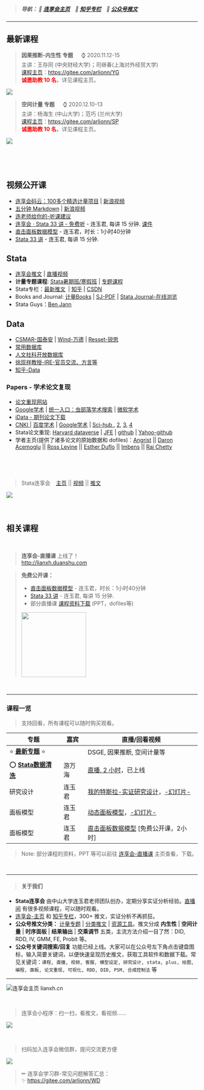 
&emsp;


> ##### 导航： 📍 [连享会主页](https://www.lianxh.cn)  &ensp;  📍 [知乎专栏](https://www.zhihu.com/people/arlionn/)  &ensp;  📍 [公众号推文](https://mp.weixin.qq.com/mp/homepage?__biz=MzAwMzk4ODUzOQ==&hid=2&sn=07017b31da626e2beab0332f5aa5f9e2) 

----


## 最新课程

>  **因果推断-内生性 专题** &emsp; &#x231A; 2020.11.12-15  
>  主讲：王存同 (中央财经大学)；司继春(上海对外经贸大学)   
>  [课程主页](https://www.lianxh.cn/news/f5626bc0e4992.html)：<https://gitee.com/arlionn/YG>    
>  <font color=red>**诚邀助教 10 名**</font>，详见课程主页。  

![](https://fig-lianxh.oss-cn-shenzhen.aliyuncs.com/因果推断横幅海报-白600.png)


>  **空间计量 专题** &emsp; &#x231A; 2020.12.10-13   
>  主讲：杨海生 (中山大学)；范巧 (兰州大学)   
>  [课程主页](https://www.lianxh.cn/news/ff14d1cbb3500.html)：<https://gitee.com/arlionn/SP>   
>  <font color=red>**诚邀助教 10 名**</font>，详见课程主页。     

![](https://fig-lianxh.oss-cn-shenzhen.aliyuncs.com/空间计量横幅海报600.png)

&emsp;



&emsp;

## 视频公开课

- [连享会码云：100多个精选计量项目](https://www.lianxh.cn/news/944a69d75cec9.html) |  [新浪视频](https://weibo.com/tv/show/1034:4479228373303338)
- [五分钟 Markdown]() | [新浪视频](https://weibo.com/tv/show/1034:4484204327796746)
- [连老师给你的-听课建议](https://www.lianxh.cn/news/69706e871c9ad.html)
- [连享会 · Stata 33 讲 - 免费听](http://lianxh-pc.duanshu.com/course/detail/b22b17ee02c24015ae759478697df2a0) - 连玉君, 每讲 15 分钟. [课件](https://gitee.com/arlionn/stata101)
- [直击面板数据模型](http://lianxh-pc.duanshu.com/course/detail/7d1d3266e07d424dbeb3926170835b38) - 连玉君，时长：1小时40分钟
- [Stata 33 讲](http://lianxh-pc.duanshu.com/course/detail/b22b17ee02c24015ae759478697df2a0) - 连玉君, 每讲 15 分钟. 



## Stata

- [连享会推文](https://www.lianxh.cn) | [直播视频](http://lianxh.duanshu.com)
- **计量专题课程**: [Stata暑期班/寒假班](https://gitee.com/arlionn/PX) | [专题课程](https://gitee.com/arlionn/Course)
- Stata专栏：[最新推文](https://www.lianxh.cn) | [知乎](https://www.zhihu.com/people/arlionn/) | [CSDN](https://blog.csdn.net/arlionn)
- Books and Journal: [计量Books](https://quqi.gblhgk.com/s/880197/hmpmu2ylAcvHnXwY) | [SJ-PDF](https://quqi.gblhgk.com/s/880197/eipgoUi6Gd1FDZRu) | [Stata Journal-在线浏览](https://www.lianxh.cn/news/12ffe67d8d8fb.html)
- Stata Guys：[Ben Jann](http://www.soz.unibe.ch/about_us/personen/prof_dr_jann_ben/index_eng.html) 

## Data
- [CSMAR-国泰安](http://www.gtarsc.com/#/datacenter/singletable) | [Wind-万德](https://www.wind.com.cn/Default.html) | [Resset-锐思](http://www.resset.cn/databases)
- [常用数据库](https://www.lianxh.cn/news/0b65fd5165c2c.html) 
- [人文社科开放数据库](https://www.lianxh.cn/news/6f06c914acde8.html) 
- [徐现祥教授-IRE-官员交流、方言等](https://www.lianxh.cn/news/8c9f81a5f19ee.html)
- [知乎-Data](https://www.zhihu.com/question/20179699/answer/681756635)

### Papers - 学术论文复现
- [论文重现网站](https://www.lianxh.cn/news/e87e5976686d5.html)
- [Google学术](https://ac.scmor.com/) | [统一入口：虫部落学术搜索](http://scholar.chongbuluo.com/) | [微软学术](https://academic.microsoft.com/home)
- [iData - 期刊论文下载](https://www.cn-ki.net/)
- [ CNKI ](http://scholar.cnki.net/) | [百度学术](http://xueshu.baidu.com/) | [Google学术](https://scholar.glgoo.org/) | [Sci-hub ](http://www.sci-hub.cc/), [2](http://sci-hub.ac/), [3](http://sci-hub.bz/), [4](http://sci-hub.ac/)
- Stata论文重现:  [Harvard dataverse][harvd] | [JFE][jfe]  | [github][git1] | [Yahoo-github][yahoogit]
- 学者主页(提供了诸多论文的原始数据和 dofiles)：[Angrist][Ang1] || [Daron Acemoglu][acem]  || [Ross Levine][ross] || [Esther Duflo][Duflo] || [Imbens](https://scholar.harvard.edu/imbens/software)  ||  [Raj Chetty](http://www.rajchetty.com/)

[harvd]:https://dataverse.harvard.edu/dataverse
[jfe]:http://jfe.rochester.edu/data.htm
[Ang1]:http://economics.mit.edu/faculty/angrist/data1/data
[acem]:http://economics.mit.edu/faculty/acemoglu/data
[ross]:http://faculty.haas.berkeley.edu/ross_levine/papers.htm
[duflo]:http://economics.mit.edu/faculty/eduflo/papers
[git1]:https://github.com/search?utf8=%E2%9C%93&q=stata&type=

[yahoogit]:https://search.yahoo.com/search;_ylt=AwrBT8di2LBZqyEAuG9XNyoA;_ylc=X1MDMjc2NjY3OQRfcgMyBGZyA3lmcC10LTQ3MwRncHJpZAMEbl9yc2x0AzAEbl9zdWdnAzAEb3JpZ2luA3NlYXJjaC55YWhvby5jb20EcG9zAzAEcHFzdHIDBHBxc3RybAMwBHFzdHJsAzE0BHF1ZXJ5A3N0YXRhJTIwZ2l0aHViBHRfc3RtcAMxNTA0NzYxODcz?p=stata+github&fr2=sb-top&fr=yfp-t-473&fp=1




&emsp;

&emsp;





> Stata连享会 &ensp;   [主页](https://www.lianxh.cn/news/46917f1076104.html)  || [视频](http://lianxh.duanshu.com) || [推文](https://www.zhihu.com/people/arlionn/) 

![](https://fig-lianxh.oss-cn-shenzhen.aliyuncs.com/连享会-草料主页-一码平川600.png)
&emsp;




&emsp;

## 相关课程

&emsp;

> **连享会-直播课** 上线了！         
>  <http://lianxh.duanshu.com>  

> **免费公开课：**
> - [直击面板数据模型](https://lianxh.duanshu.com/#/brief/course/7d1d3266e07d424dbeb3926170835b38) - 连玉君，时长：1小时40分钟
> - [Stata 33 讲](https://lianxh.duanshu.com/#/brief/course/b22b17ee02c24015ae759478697df2a0) - 连玉君, 每讲 15 分钟. 
> - 部分直播课 [课程资料下载](https://gitee.com/arlionn/Live) (PPT，dofiles等)   
> <img style="width: 170px" src="https://fig-lianxh.oss-cn-shenzhen.aliyuncs.com/连享会短书直播间-二维码170.png">


&emsp;

---
### 课程一览   


> 支持回看，所有课程可以随时购买观看。

| 专题 | 嘉宾    | 直播/回看视频    |
| --- | --- | --- |
| &#x2B50; **[最新专题](https://www.lianxh.cn/news/46917f1076104.html)** &#x2B50;|  | DSGE, 因果推断, 空间计量等  |
| &#x2B55; **[Stata数据清洗](https://lianxh.duanshu.com/#/brief/course/c5193f0e6e414a7e889a8ff9aeb4aaef)** | 游万海| [直播, 2 小时](https://www.lianxh.cn/news/f785de82434c1.html)，已上线 |
| 研究设计 | 连玉君    | [我的特斯拉-实证研究设计](https://lianxh.duanshu.com/#/course/5ae82756cc1b478c872a63cbca4f0a5e)，[-幻灯片-](https://gitee.com/arlionn/Live/tree/master/%E6%88%91%E7%9A%84%E7%89%B9%E6%96%AF%E6%8B%89-%E5%AE%9E%E8%AF%81%E7%A0%94%E7%A9%B6%E8%AE%BE%E8%AE%A1-%E8%BF%9E%E7%8E%89%E5%90%9B)|
| 面板模型 | 连玉君    | [动态面板模型](https://efves.duanshu.com/#/brief/course/3c3ac06108594577a6e3112323d93f3e)，[-幻灯片-](https://quqi.gblhgk.com/s/880197/o7tDK5tHd0YOlYJl)   |
| 面板模型 | 连玉君  | [直击面板数据模型](https://lianxh.duanshu.com/#/brief/course/7d1d3266e07d424dbeb3926170835b38) [免费公开课，2小时]  |


> Note: 部分课程的资料，PPT 等可以前往 [连享会-直播课](https://gitee.com/arlionn/Live) 主页查看，下载。



&emsp;

---
>#### 关于我们

- **Stata连享会** 由中山大学连玉君老师团队创办，定期分享实证分析经验。[直播间](http://lianxh.duanshu.com) 有很多视频课程，可以随时观看。
- [连享会-主页](https://www.lianxh.cn) 和 [知乎专栏](https://www.zhihu.com/people/arlionn/)，300+ 推文，实证分析不再抓狂。
- **公众号推文分类：** [计量专题](https://mp.weixin.qq.com/mp/homepage?__biz=MzAwMzk4ODUzOQ==&hid=4&sn=0c34b12da7762c5cabc5527fa5a1ff7b) | [分类推文](https://mp.weixin.qq.com/mp/homepage?__biz=MzAwMzk4ODUzOQ==&hid=2&sn=07017b31da626e2beab0332f5aa5f9e2) | [资源工具](https://mp.weixin.qq.com/mp/homepage?__biz=MzAwMzk4ODUzOQ==&hid=3&sn=10c2cf37e172289644f03a4c3b5bd506)。推文分成  **内生性** | **空间计量** | **时序面板** | **结果输出** | **交乘调节** 五类，主流方法介绍一目了然：DID, RDD, IV, GMM, FE, Probit 等。
- **公众号关键词搜索/回复** 功能已经上线。大家可以在公众号左下角点击键盘图标，输入简要关键词，以便快速呈现历史推文，获取工具软件和数据下载。常见关键词：`课程, 直播, 视频, 客服, 模型设定, 研究设计, stata, plus, 绘图, 编程, 面板, 论文重现, 可视化, RDD, DID, PSM, 合成控制法` 等

---

![连享会主页  lianxh.cn](https://fig-lianxh.oss-cn-shenzhen.aliyuncs.com/连享会跑起来就有风400.png "连享会主页：lianxh.cn")

&emsp; 

> 连享会小程序：扫一扫，看推文，看视频……

![](https://fig-lianxh.oss-cn-shenzhen.aliyuncs.com/连享会小程序二维码180.png)

&emsp; 

> 扫码加入连享会微信群，提问交流更方便

![](https://fig-lianxh.oss-cn-shenzhen.aliyuncs.com/连享会-学习交流微信群001-150.jpg)

> &#x270F;  连享会学习群-常见问题解答汇总：  
> &#x2728;  <https://gitee.com/arlionn/WD>  




